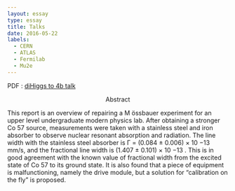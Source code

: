 ```yaml
---
layout: essay
type: essay
title: Talks
date: 2016-05-22
labels:
  - CERN
  - ATLAS
  - Fermilab
  - Mu2e
---
```


PDF : [diHiggs to 4b talk](diHiggs_to_4b_preliminary_jet_study_at_13TeV_with_DC14.pdf " diHiggs_to_4b_preliminary_jet_study_at_13TeV_with_DC14 PDF")

<p align="center">
Abstract

<p align="justify">

  <P>This report is an overview of repairing a M ̈ossbauer experiment for an upper level undergraduate
modern physics lab. After obtaining a stronger Co 57 source, measurements were taken with a
stainless steel and iron absorber to observe nuclear resonant absorption and radiation. The line
width with the stainless steel absorber is Γ = (0.084 ± 0.006) × 10 −13 mm/s, and the fractional
line width is (1.407 ± 0.101) × 10 −13 . This is in good agreement with the known value of fractional
width from the excited state of Co 57 to its ground state. It is also found that a piece of equipment
is malfunctioning, namely the drive module, but a solution for “calibration on the fly” is proposed.<br>
<br>

